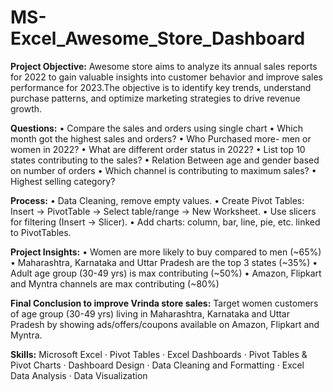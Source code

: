 # MS-Excel_Awesome_Store_Dashboard
**Project Objective:** 
Awesome store aims to analyze its annual sales reports for 2022 to gain valuable insights into customer behavior and improve sales performance for 2023.The objective is to identify key trends, understand purchase patterns, and optimize marketing strategies to drive revenue growth.

**Questions:**
• Compare the sales and orders using single chart
• Which month got the highest sales and orders?
• Who Purchased more- men or women in 2022?
• What are different order status in 2022?
• List top 10 states contributing to the sales?
• Relation Between age and gender based on number of orders
• Which channel is contributing to maximum sales?
• Highest selling category?

**Process:**
• Data Cleaning, remove empty values.
• Create Pivot Tables: Insert → PivotTable → Select table/range → New Worksheet.
• Use slicers for filtering (Insert → Slicer).
• Add charts: column, bar, line, pie, etc. linked to PivotTables.

**Project Insights:**
• Women are more likely to buy compared to men (~65%)
• Maharashtra, Karnataka and Uttar Pradesh are the top 3 states (~35%)
• Adult age group (30-49 yrs) is max contributing (~50%)
• Amazon, Flipkart and Myntra channels are max contributing (~80%)

**Final Conclusion to improve Vrinda store sales:**
Target women customers of age group (30-49 yrs) living in Maharashtra, Karnataka and Uttar Pradesh by showing ads/offers/coupons available on Amazon, Flipkart and Myntra.

**Skills:** Microsoft Excel · Pivot Tables · Excel Dashboards · Pivot Tables & Pivot Charts · Dashboard Design · Data Cleaning and Formatting · Excel Data Analysis · Data Visualization
